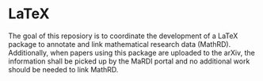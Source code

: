 # LaTeX

The goal of this reposiory is to coordinate the development of a LaTeX package to annotate and link mathematical research data (MathRD).
Additionally, when papers using this package are uploaded to the arXiv, the information shall be picked up by the MaRDI portal and no additional work should be needed to link MathRD.

